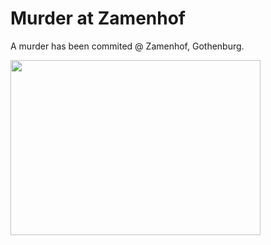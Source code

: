 # Murder at Zamenhof

<html>
<head>
</head>
<body>
<p>
A murder has been commited @ Zamenhof, Gothenburg.
</p>
</body>

<footer>
<img src="https://pngimg.com/uploads/trollface/trollface_PNG13.png" width="400" height="280">
</footer>

</html>
